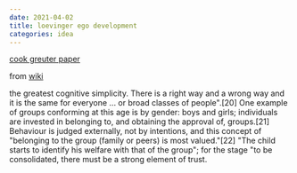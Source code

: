 ```yaml
---
date: 2021-04-02
title: loevinger ego development
categories: idea
---
```


[cook greuter paper](http://www.cook-greuter.com/Cook-Greuter%209%20levels%20paper%20new%201.1'14%2097p%5B1%5D.pdf#page=21)

from [wiki](https://en.m.wikipedia.org/wiki/Loevinger%27s_stages_of_ego_development#Conformist_(E4))

the greatest cognitive simplicity. There is a right way and a wrong way and it is the same for everyone ... or broad classes of people".[20] One example of groups conforming at this age is by gender: boys and girls; individuals are invested in belonging to, and obtaining the approval of, groups.[21] Behaviour is judged externally, not by intentions, and this concept of "belonging to the group (family or peers) is most valued."[22] "The child starts to identify his welfare with that of the group"; for the stage "to be consolidated, there must be a strong element of trust.